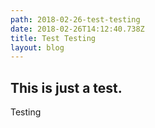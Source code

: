 ```yaml
---
path: 2018-02-26-test-testing
date: 2018-02-26T14:12:40.738Z
title: Test Testing
layout: blog
---
```

## This is just a test.



Testing